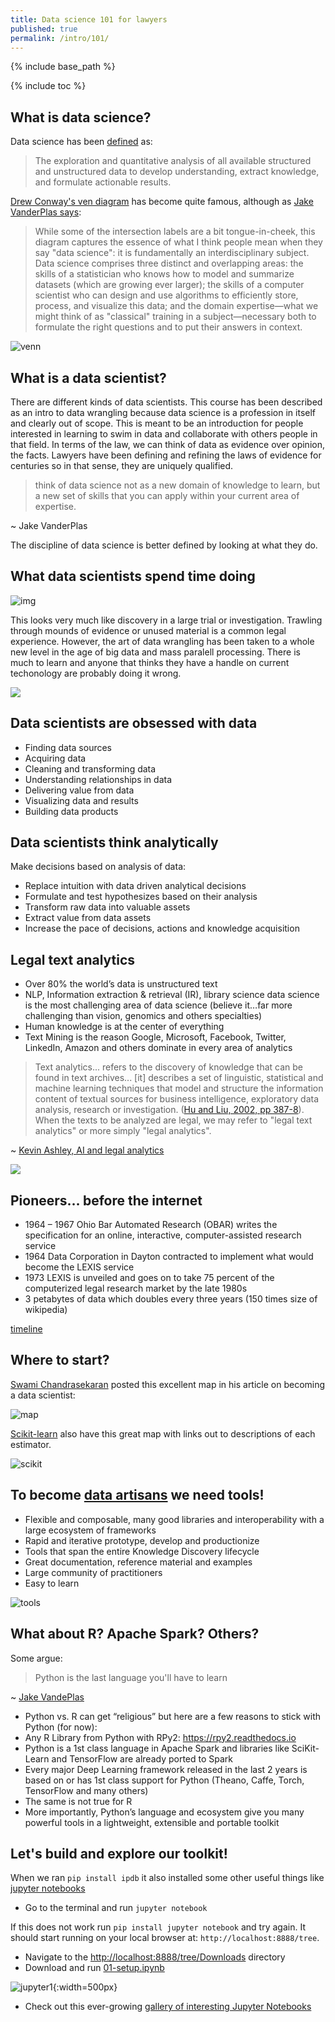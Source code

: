 ```yaml
---
title: Data science 101 for lawyers
published: true
permalink: /intro/101/
---
```

{% include base_path %}

{% include toc %}

## What is data science?

Data science has been [defined](https://www.edx.org/course/data-science-essentials) as:

> The exploration and quantitative analysis of all available structured and unstructured data to develop understanding, extract knowledge, and formulate actionable results.

[Drew Conway's ven diagram](http://drewconway.com/zia/2013/3/26/the-data-science-venn-diagram) has become quite famous, although as [Jake VanderPlas says](https://jakevdp.github.io/PythonDataScienceHandbook/00.00-preface.html): 

> While some of the intersection labels are a bit tongue-in-cheek, this diagram captures the essence of what I think people mean when they say "data science": it is fundamentally an interdisciplinary subject. Data science comprises three distinct and overlapping areas: the skills of a statistician who knows how to model and summarize datasets (which are growing ever larger); the skills of a computer scientist who can design and use algorithms to efficiently store, process, and visualize this data; and the domain expertise—what we might think of as "classical" training in a subject—necessary both to formulate the right questions and to put their answers in context.

![venn](/lh/images/Data_Science_VD.png?raw=true)

## What is a data scientist?  

There are different kinds of data scientists.  This course has been described as an intro to data wrangling because data science is a profession in itself and clearly out of scope.  This is meant to be an introduction for people interested in learning to swim in data and collaborate with others people in that field.  In terms of the law, we can think of data as evidence over opinion, the facts.  Lawyers have been defining and refining the laws of evidence for centuries so in that sense, they are uniquely qualified.  

> think of data science not as a new domain of knowledge to learn, but a new set of skills that you can apply within your current area of expertise.

~ Jake VanderPlas 

The discipline of data science is better defined by looking at what they do.

## What data scientists spend time doing

![img](https://www.raconteur.net//wp-content/uploads/2016/10/What-data-scientists-spend-the-most-time-doing.jpg)

This looks very much like discovery in a large trial or investigation.  Trawling through mounds of evidence or unused material is a common legal experience.  However, the art of data wrangling has been taken to a whole new level in the age of big data and mass paralell processing.  There is much to learn and anyone that thinks they have a handle on current techonology are probably doing it wrong.

![](https://cdn-images-1.medium.com/max/2400/1*2Wym4LA075l3VpPi9XIxRQ.png)

## Data scientists are obsessed with data 

*    Finding data sources 
*    Acquiring data
*    Cleaning and transforming data
*    Understanding relationships in data
*    Delivering value from data
*    Visualizing data and results
*    Building data products

## Data scientists think analytically

Make decisions based on analysis of data:

*    Replace intuition with data driven analytical decisions
*    Formulate and test hypothesizes based on their analysis
*    Transform raw data into valuable assets
*    Extract value from data assets
*    Increase the pace of decisions, actions and knowledge acquisition

## Legal text analytics

*    Over 80% the world’s data is unstructured text
*    NLP, Information extraction & retrieval (IR), library science data science is the most challenging area of data science (believe it…far more challenging than vision, genomics and others specialties)
*    Human knowledge is at the center of everything
*    Text Mining is the reason Google, Microsoft, Facebook, Twitter, LinkedIn, Amazon and others dominate in every area of analytics

> Text analytics... refers to the discovery of knowledge that can be found in text archives... [it] describes a set of linguistic, statistical and machine learning techniques that model and structure the information content of textual sources for business intelligence, exploratory data analysis, research or investigation.  ([Hu and Liu, 2002, pp 387-8](https://www.researchgate.net/profile/Sanjay_Chakraborty/post/What_are_the_machine_learning_algorithms_used_in_biological_research/attachment/59d64f4879197b80779a8768/AS%3A497046570401792%401495516545497/download/588dfc2633c3cd86ab3faba2a44a8e4ceb63.pdf)).  When the texts to be analyzed are legal, we may refer to "legal text analytics" or more simply "legal analytics".  

~ [Kevin Ashley, AI and legal analytics](https://www.cambridge.org/core/books/artificial-intelligence-and-legal-analytics/E7D705EEF392501A1DB180645917E7E0)

![](https://i.pinimg.com/originals/73/b6/dc/73b6dc222c079fdbb98cc4c9c743ddae.jpg)

## Pioneers… before the internet

*    1964 – 1967 Ohio Bar Automated Research (OBAR) writes the specification for an online, interactive, computer-assisted research service
*    1964 Data Corporation in Dayton contracted to implement what would become the LEXIS service
*    1973 LEXIS is unveiled and goes on to take 75 percent of the computerized legal research market by the late 1980s
*    3 petabytes of data which doubles every three years (150 times size of wikipedia)

[timeline](http://www.lexisnexis.com/anniversary/30th_timeline_fulltxt.pdf)

## Where to start?

[Swami Chandrasekaran](http://nirvacana.com/thoughts/2013/07/08/becoming-a-data-scientist/) posted this excellent map in his article on becoming a data scientist:

![map](http://nirvacana.com/thoughts/wp-content/uploads/2018/01/RoadToDataScientist1.png)

[Scikit-learn](https://scikit-learn.org/stable/tutorial/machine_learning_map/) also have this great map with links out to descriptions of each estimator.

![scikit](https://scikit-learn.org/stable/_static/ml_map.png)

## To become [data artisans](https://en.wikipedia.org/wiki/Artisan) we need tools!

*    Flexible and composable, many good libraries and interoperability with a large ecosystem of frameworks
*    Rapid and iterative prototype, develop and productionize
*    Tools that span the entire Knowledge Discovery lifecycle
*    Great documentation, reference material and examples
*    Large community of practitioners
*    Easy to learn

![tools](/lh/images/tool-box.png?raw=true)

## What about R? Apache Spark? Others?

Some argue:

>Python is the last language you'll have to learn

~ [Jake VandePlas](https://jakevdp.github.io/blog/2012/09/20/why-python-is-the-last/)

*    Python vs. R can get “religious” but here are a few reasons to stick with Python (for now):
*    Any R Library from Python with RPy2: https://rpy2.readthedocs.io
*    Python is a 1st class language in Apache Spark and libraries like SciKit-Learn and TensorFlow are already ported to Spark
*    Every major Deep Learning framework released in the last 2 years is based on or has 1st class support for Python (Theano, Caffe, Torch, TensorFlow and many others)
*    The same is not true for R
*    More importantly, Python’s language and ecosystem give you many powerful tools in a lightweight, extensible and portable toolkit

## Let's build and explore our toolkit!

When we ran `pip install ipdb` it also installed some other useful things like [jupyter notebooks](https://jupyter.org/index.html) 
*    Go to the terminal and run `jupyter notebook`

If this does not work run `pip install jupyter notebook` and try again.  It should start running on your local browser at: `http://localhost:8888/tree`.

*    Navigate to the [http://localhost:8888/tree/Downloads](http://localhost:8888/tree/Downloads) directory
*    Download and run [01-setup.ipynb](https://minhaskamal.github.io/DownGit/#/home?url=https://github.com/halkypi/lh/blob/gh-pages/assets/notebooks/01-setup.ipynb)

![jupyter1](/lh/images/jupyter1.png?raw=true){:width=500px}
*    Check out this ever-growing [gallery of interesting Jupyter Notebooks](https://github.com/jupyter/jupyter/wiki/)

